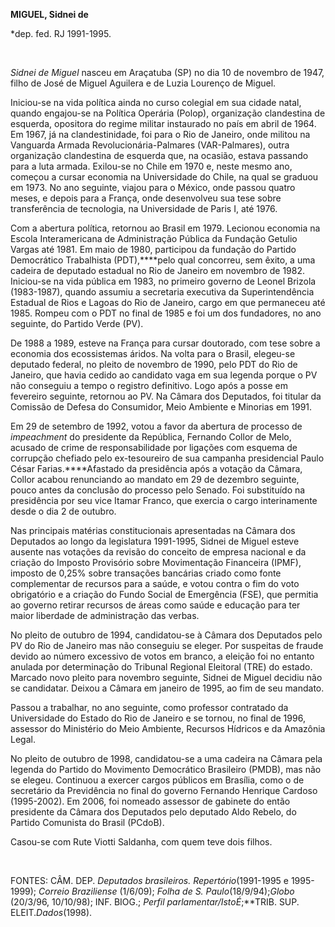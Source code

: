 **MIGUEL, Sidnei de**

\*dep. fed. RJ 1991-1995.

 

*Sidnei de Miguel* nasceu em Araçatuba (SP) no dia 10 de novembro de
1947, filho de José de Miguel Aguilera e de Luzia Lourenço de Miguel.

Iniciou-se na vida política ainda no curso colegial em sua cidade natal,
quando engajou-se na Política Operária (Polop), organização clandestina
de esquerda, opositora do regime militar instaurado no país em abril de
1964. Em 1967, já na clandestinidade, foi para o Rio de Janeiro, onde
militou na Vanguarda Armada Revolucionária-Palmares (VAR-Palmares),
outra organização clandestina de esquerda que, na ocasião, estava
passando para a luta armada. Exilou-se no Chile em 1970 e, neste mesmo
ano, começou a cursar economia na Universidade do Chile, na qual se
graduou em 1973. No ano seguinte, viajou para o México, onde passou
quatro meses, e depois para a França, onde desenvolveu sua tese sobre
transferência de tecnologia, na Universidade de Paris I, até 1976.

Com a abertura política, retornou ao Brasil em 1979. Lecionou economia
na Escola Interamericana de Administração Pública da Fundação Getulio
Vargas até 1981. Em maio de 1980, participou da fundação do Partido
Democrático Trabalhista (PDT),****pelo qual concorreu, sem êxito, a uma
cadeira de deputado estadual no Rio de Janeiro em novembro de 1982.
Iniciou-se na vida pública em 1983, no primeiro governo de Leonel
Brizola (1983-1987), quando assumiu a secretaria executiva da
Superintendência Estadual de Rios e Lagoas do Rio de Janeiro, cargo em
que permaneceu até 1985. Rompeu com o PDT no final de 1985 e foi um dos
fundadores, no ano seguinte, do Partido Verde (PV).

De 1988 a 1989, esteve na França para cursar doutorado, com tese sobre a
economia dos ecossistemas áridos. Na volta para o Brasil, elegeu-se
deputado federal, no pleito de novembro de 1990, pelo PDT do Rio de
Janeiro, que havia cedido ao candidato vaga em sua legenda porque o PV
não conseguiu a tempo o registro definitivo. Logo após a posse em
fevereiro seguinte, retornou ao PV. Na Câmara dos Deputados, foi titular
da Comissão de Defesa do Consumidor, Meio Ambiente e Minorias em 1991.

Em 29 de setembro de 1992, votou a favor da abertura de processo de
*impeachment* do presidente da República, Fernando Collor de Melo,
acusado de crime de responsabilidade por ligações com esquema de
corrupção chefiado pelo ex-tesoureiro de sua campanha presidencial Paulo
César Farias.****Afastado da presidência após a votação da Câmara,
Collor acabou renunciando ao mandato em 29 de dezembro seguinte, pouco
antes da conclusão do processo pelo Senado. Foi substituído na
presidência por seu vice Itamar Franco, que exercia o cargo
interinamente desde o dia 2 de outubro.

Nas principais matérias constitucionais apresentadas na Câmara dos
Deputados ao longo da legislatura 1991-1995, Sidnei de Miguel esteve
ausente nas votações da revisão do conceito de empresa nacional e da
criação do Imposto Provisório sobre Movimentação Financeira (IPMF),
imposto de 0,25% sobre transações bancárias criado como fonte
complementar de recursos para a saúde, e votou contra o fim do voto
obrigatório e a criação do Fundo Social de Emergência (FSE), que
permitia ao governo retirar recursos de áreas como saúde e educação para
ter maior liberdade de administração das verbas.

No pleito de outubro de 1994, candidatou-se à Câmara dos Deputados pelo
PV do Rio de Janeiro mas não conseguiu se eleger. Por suspeitas de
fraude devido ao número excessivo de votos em branco, a eleição foi no
entanto anulada por determinação do Tribunal Regional Eleitoral (TRE) do
estado. Marcado novo pleito para novembro seguinte, Sidnei de Miguel
decidiu não se candidatar. Deixou a Câmara em janeiro de 1995, ao fim de
seu mandato.

Passou a trabalhar, no ano seguinte, como professor contratado da
Universidade do Estado do Rio de Janeiro e se tornou, no final de 1996,
assessor do Ministério do Meio Ambiente, Recursos Hídricos e da Amazônia
Legal.

No pleito de outubro de 1998, candidatou-se a uma cadeira na Câmara pela
legenda do Partido do Movimento Democrático Brasileiro (PMDB), mas não
se elegeu. Continuou a exercer cargos públicos em Brasília, como o de
secretário da Previdência no final do governo Fernando Henrique Cardoso
(1995-2002). Em 2006, foi nomeado assessor de gabinete do então
presidente da Câmara dos Deputados pelo deputado Aldo Rebelo, do Partido
Comunista do Brasil (PCdoB).

Casou-se com Rute Viotti Saldanha, com quem teve dois filhos.

 

FONTES: CÂM. DEP. *Deputados brasileiros. Repertório*(1991-1995 e
1995-1999); *Correio Braziliense* (1/6/09); *Folha de S.*
*Paulo*(18/9/94);*Globo* (20/3/96, 10/10/98); INF. BIOG.; *Perfil
parlamentar/IstoÉ*;**TRIB. SUP. ELEIT.*Dados*(1998).

 

 

 
